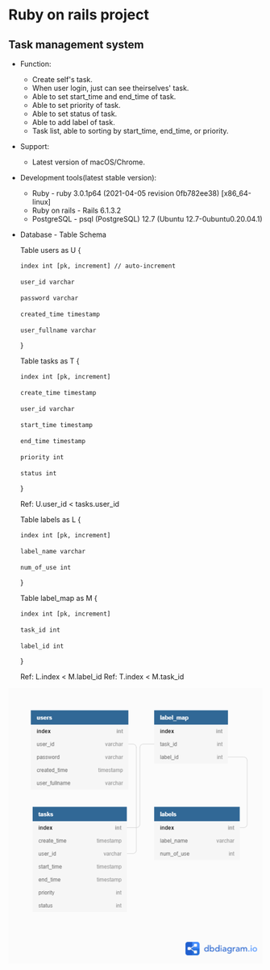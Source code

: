 # Ruby on rails project

## Task management system
* Function:
  * Create self's task.
  * When user login, just can see theirselves' task.
  * Able to set start_time and end_time of task.
  * Able to set priority of task.
  * Able to set status of task.
  * Able to add label of task.
  * Task list, able to sorting by start_time, end_time, or priority.

* Support:
  * Latest version of macOS/Chrome.

* Development tools(latest stable version): 
  * Ruby - ruby 3.0.1p64 (2021-04-05 revision 0fb782ee38) [x86_64-linux]
  * Ruby on rails - Rails 6.1.3.2
  * PostgreSQL - psql (PostgreSQL) 12.7 (Ubuntu 12.7-0ubuntu0.20.04.1)

* Database - Table Schema

	Table users as U {

	  index int [pk, increment] // auto-increment

	  user_id varchar

	  password varchar

	  created_time timestamp

	  user_fullname varchar

	}

	Table tasks as T {

	  index int [pk, increment]

	  create_time timestamp

	  user_id varchar

	  start_time timestamp

	  end_time timestamp

	  priority int

	  status int
	}

	Ref: U.user_id < tasks.user_id  

	Table labels as L {

	  index int [pk, increment]

	  label_name varchar

	  num_of_use int
	}

	Table label_map as M {

	  index int [pk, increment]

	  task_id int

	  label_id int
	}

	Ref: L.index < M.label_id
	Ref: T.index < M.task_id

![table_schema](./img/Ruby_task_project.png)
